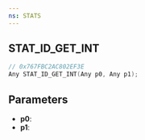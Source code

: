 ```yaml
---
ns: STATS
---
```

## STAT_ID_GET_INT

```c
// 0x767FBC2AC802EF3E
Any STAT_ID_GET_INT(Any p0, Any p1);
```

## Parameters
* **p0**:
* **p1**:
